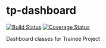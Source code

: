 # tp-dashboard

[![Build Status](https://travis-ci.com/YakubuShehu/tp-dashboard.svg?branch=develop)](https://travis-ci.com/YakubuShehu/tp-dashboard)
[![Coverage Status](https://coveralls.io/repos/github/YakubuShehu/tp-dashboard/badge.svg?branch=master)](https://coveralls.io/github/YakubuShehu/tp-dashboard?branch=master)

Dashboard classes for Trainee Project
